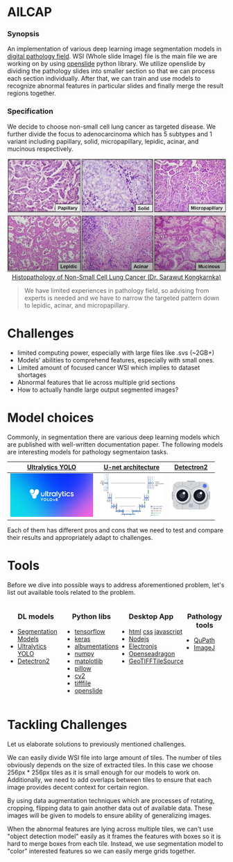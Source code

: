 
<style>

</style>

# AILCAP 

### Synopsis
 An implementation of various deep learning image segmentation models in [digital pathology field](https://en.wikipedia.org/wiki/Digital_pathology). WSI (Whole slide Image) file is the main file we are working on by using [openslide](https://openslide.org/api/python/) python library. We utilize openslide by dividing the pathology slides into smaller section so that we can process each section individually. After that, we can train and use models to recognize abnormal features in particular slides and finally merge the result regions together.

### Specification
 We decide to choose non-small cell lung cancer as targeted disease. We further divide the focus to adenocarcinoma which has 5 subtypes and 1 variant including papillary, solid, micropapillary, lepidic, acinar, and mucinous respectively.

<p align="center">
  <img src="./etc/images/adenocarcinoma_subtypes_variant.png" alt="Adenorcarcinoma and it's subtypes and variant" />
  <br>
  <a href="https://www.youtube.com/watch?v=-vtFloUyYpE">Histopathology of Non-Small Cell Lung Cancer (Dr. Sarawut Kongkarnka)
</a>
</p>

> We have limited experiences in pathology field, so advising from experts is needed and we have to narrow the targeted pattern down to lepidic, acinar, and micropapillary.
<!-- <br> -->

# Challenges
- limited computing power, especially with large files like .svs (~2GB+)
- Models' abilities to comprehend features, especially with small ones.
- Limited amount of focused cancer WSI which implies to dataset shortages
- Abnormal features that lie across multiple grid sections
- How to actually handle large output segmented images?

<!-- <br> -->

# Model choices
Commonly, in segmentation there are various deep learning models which are published with well-written documentation paper. The following models are interesting models for pathology segmentaion tasks.

<div align="center">

[Ultralytics YOLO](https://docs.ultralytics.com/)|  [U-net architecture](https://arxiv.org/pdf/1505.04597) | [Detectron2](https://github.com/facebookresearch/detectron2)
:----------:|:------:|:------------:|
<img src="./etc/images/ultralytics_yolov8.jpg" height="100"> | <img src="./etc/images/u-net-architecture.png" height="100"> | <img src="./etc/images/detectron2.png" height="100">

</div>

Each of them has different pros and cons that we need to test and compare their results and appropriately adapt to challenges.


# Tools
Before we dive into possible ways to address aforementioned problem, let's list out available tools related to the problem.

<div style="display: flex; justify-content: space-between;">
  <div>
    <h3 style='text-align: center;'>DL models</h3>
    <div>

  - [Segmentation Models](https://github.com/qubvel/segmentation_models)
  - [Ultralytics YOLO](https://docs.ultralytics.com/)
  - [Detectron2](https://github.com/facebookresearch/detectron2)
    </div>
  </div>
  <div>
    <h3 style='text-align: center;'>Python libs</h3>
    <div>

  - [tensorflow](https://www.tensorflow.org/)
  - [keras](https://keras.io/)
  - [albumentations](https://albumentations.ai/)
  - [numpy](https://numpy.org/)
  - [matplotlib](https://matplotlib.org/)
  - [pillow](https://pillow.readthedocs.io/en/stable/)
  - [cv2](https://opencv.org/get-started/)
  - [tifffile](https://github.com/cgohlke/tifffile/tree/master)
  - [openslide](https://openslide.org/)
    </div>
  </div>
  <div>
    <h3 style='text-align: center;'>Desktop App</h3>
    <div>

  - [html](https://developer.mozilla.org/en-US/docs/Web/HTML) [css](https://developer.mozilla.org/en-US/docs/Web/CSS) [javascript](https://developer.mozilla.org/en-US/docs/Web/JavaScript)
  - [Nodejs](https://nodejs.org/en)
  - [Electronjs](https://www.electronjs.org/)
  - [Openseadragon](https://openseadragon.github.io/docs/)
  - [GeoTIFFTileSource](https://github.com/pearcetm/GeoTIFFTileSource)
    </div>
  </div>
  <div>
    <h3 style='text-align: center;'>Pathology tools</h3>
    <div>

  - [QuPath](https://qupath.github.io/)
  - [ImageJ](https://imagej.net/ij/)
    </div>
  </div>
</div>

# Tackling Challenges
Let us elaborate solutions to previously mentioned challenges.

We can easily divide WSI file into large amount of tiles. The number of tiles obviously depends on the size of extracted tiles. In this case we choose 256px * 256px tiles as it is small enough for our models to work on. Additionally, we need to add overlaps between tiles to ensure that each image provides decent context for certain region.

By using data augmentation techniques which are processes of rotating, cropping, flipping data to gain another data out of available data. These images will be given to models to ensure ability of generalizing images.

When the abnormal features are lying across multiple tiles, we can't use "object detection model" easily as it frames the features with boxes so it is hard to merge boxes from each tile. Instead, we use segmentation model to "color" interested features so we can easily merge grids together.

